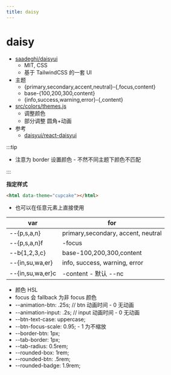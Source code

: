 ```yaml
---
title: daisy
---
```


# daisy

- [saadeghi/daisyui](https://github.com/saadeghi/daisyui)
  - MIT, CSS
  - 基于 TailwindCSS 的一套 UI
- 主题
  - {primary,secondary,accent,neutral}-{,focus,content}
  - base-{100,200,300,content}
  - {info,success,warning,error}-{,content}
- [src/colors/themes.js](https://github.com/saadeghi/daisyui/blob/master/src/colors/themes.js)
  - 调整颜色
  - 部分调整 圆角+动画
- 参考
  - [daisyui/react-daisyui](https://github.com/daisyui/react-daisyui)

:::tip

- 注意为 border 设置颜色 - 不然不同主题下颜色不匹配

:::

**指定样式**

```html
<html data-theme="cupcake"></html>
```

- 也可以在任意元素上直接使用

| var              | for                                |
| ---------------- | ---------------------------------- |
| --{p,s,a,n}      | primary,secondary, accent, neutral |
| --{p,s,a,n}f     | -focus                             |
| --b{1,2,3,c}     | base-100,200,300,content           |
| --{in,su,wa,er}  | info, success, warning, error      |
| --{in,su,wa,er}c | -content - 默认 --nc               |

- 颜色 HSL
- focus 会 fallback 为非 focus 颜色
- --animation-btn: .25s; // btn 动画时间 - 0 无动画
- --animation-input: .2s; // input 动画时间 - 0 无动画
- --btn-text-case: uppercase;
- --btn-focus-scale: 0.95; - 1 为不缩放
- --border-btn: 1px;
- --tab-border: 1px;
- --tab-radius: 0.5rem;
- --rounded-box: 1rem;
- --rounded-btn: .5rem;
- --rounded-badge: 1.9rem;

